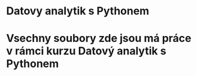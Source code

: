 # Datovy analytik s Pythonem

# Vsechny soubory zde jsou má práce v rámci kurzu Datový analytik s Pythonem
